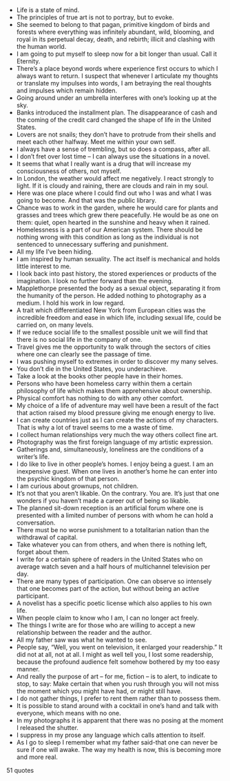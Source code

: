  - Life is a state of mind.
 - The principles of true art is not to portray, but to evoke.
 - She seemed to belong to that pagan, primitive kingdom of birds and forests where everything was infinitely abundant, wild, blooming, and royal in its perpetual decay, death, and rebirth; illicit and clashing with the human world.
 - I am going to put myself to sleep now for a bit longer than usual. Call it Eternity.
 - There’s a place beyond words where experience first occurs to which I always want to return. I suspect that whenever I articulate my thoughts or translate my impulses into words, I am betraying the real thoughts and impulses which remain hidden.
 - Going around under an umbrella interferes with one’s looking up at the sky.
 - Banks introduced the installment plan. The disappearance of cash and the coming of the credit card changed the shape of life in the United States.
 - Lovers are not snails; they don’t have to protrude from their shells and meet each other halfway. Meet me within your own self.
 - I always have a sense of trembling, but so does a compass, after all.
 - I don’t fret over lost time – I can always use the situations in a novel.
 - It seems that what I really want is a drug that will increase my consciousness of others, not myself.
 - In London, the weather would affect me negatively. I react strongly to light. If it is cloudy and raining, there are clouds and rain in my soul.
 - Here was one place where I could find out who I was and what I was going to become. And that was the public library.
 - Chance was to work in the garden, where he would care for plants and grasses and trees which grew there peacefully. He would be as one on them: quiet, open hearted in the sunshine and heavy when it rained.
 - Homelessness is a part of our American system. There should be nothing wrong with this condition as long as the individual is not sentenced to unnecessary suffering and punishment.
 - All my life I’ve been hiding.
 - I am inspired by human sexuality. The act itself is mechanical and holds little interest to me.
 - I look back into past history, the stored experiences or products of the imagination. I look no further forward than the evening.
 - Mapplethorpe presented the body as a sexual object, separating it from the humanity of the person. He added nothing to photography as a medium. I hold his work in low regard.
 - A trait which differentiated New York from European cities was the incredible freedom and ease in which life, including sexual life, could be carried on, on many levels.
 - If we reduce social life to the smallest possible unit we will find that there is no social life in the company of one.
 - Travel gives me the opportunity to walk through the sectors of cities where one can clearly see the passage of time.
 - I was pushing myself to extremes in order to discover my many selves.
 - You don’t die in the United States, you underachieve.
 - Take a look at the books other people have in their homes.
 - Persons who have been homeless carry within them a certain philosophy of life which makes them apprehensive about ownership.
 - Physical comfort has nothing to do with any other comfort.
 - My choice of a life of adventure may well have been a result of the fact that action raised my blood pressure giving me enough energy to live.
 - I can create countries just as I can create the actions of my characters. That is why a lot of travel seems to me a waste of time.
 - I collect human relationships very much the way others collect fine art.
 - Photography was the first foreign language of my artistic expression.
 - Gatherings and, simultaneously, loneliness are the conditions of a writer’s life.
 - I do like to live in other people’s homes. I enjoy being a guest. I am an inexpensive guest. When one lives in another’s home he can enter into the psychic kingdom of that person.
 - I am curious about grownups, not children.
 - It’s not that you aren’t likable. On the contrary. You are. It’s just that one wonders if you haven’t made a career out of being so likable.
 - The planned sit-down reception is an artificial forum where one is presented with a limited number of persons with whom he can hold a conversation.
 - There must be no worse punishment to a totalitarian nation than the withdrawal of capital.
 - Take whatever you can from others, and when there is nothing left, forget about them.
 - I write for a certain sphere of readers in the United States who on average watch seven and a half hours of multichannel television per day.
 - There are many types of participation. One can observe so intensely that one becomes part of the action, but without being an active participant.
 - A novelist has a specific poetic license which also applies to his own life.
 - When people claim to know who I am, I can no longer act freely.
 - The things I write are for those who are willing to accept a new relationship between the reader and the author.
 - All my father saw was what he wanted to see.
 - People say, “Well, you went on television, it enlarged your readership.” It did not at all, not at all. I might as well tell you, I lost some readership, because the profound audience felt somehow bothered by my too easy manner.
 - And really the purpose of art – for me, fiction – is to alert, to indicate to stop, to say: Make certain that when you rush through you will not miss the moment which you might have had, or might still have.
 - I do not gather things, I prefer to rent them rather than to possess them.
 - It is possible to stand around with a cocktail in one’s hand and talk with everyone, which means with no one.
 - In my photographs it is apparent that there was no posing at the moment I released the shutter.
 - I suppress in my prose any language which calls attention to itself.
 - As I go to sleep I remember what my father said-that one can never be sure if one will awake. The way my health is now, this is becoming more and more real.

51 quotes